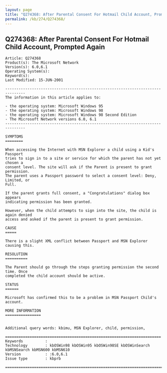 ```yaml
---
layout: page
title: "Q274368: After Parental Consent For Hotmail Child Account, Prompted Again"
permalink: /kb/274/Q274368/
---
```


## Q274368: After Parental Consent For Hotmail Child Account, Prompted Again

	Article: Q274368
	Product(s): The Microsoft Network
	Version(s): 6.0,6.1
	Operating System(s): 
	Keyword(s): 
	Last Modified: 15-JUN-2001
	
	-------------------------------------------------------------------------------
	The information in this article applies to:
	
	- the operating system: Microsoft Windows 95 
	- the operating system: Microsoft Windows 98 
	- the operating system: Microsoft Windows 98 Second Edition 
	- The Microsoft Network versions 6.0, 6.1 
	-------------------------------------------------------------------------------
	
	SYMPTOMS
	========
	
	When accessing the Internet with MSN Explorer a child using a Kid's Passport
	tries to sign in to a site or service for which the parent has not yet chosen a
	consent level. The site will ask if the Parent is present to grant permission.
	The parent uses a Passport password to select a consent level: Deny, Limited, or
	Full.
	
	If the parent grants full consent, a "Congratulations" dialog box appears
	indicating permission has been granted.
	
	However, when the child attempts to sign into the site, the child is again denied
	access and asked if the parent is present to grant permission.
	
	CAUSE
	=====
	
	There is a slight XML conflict between Passport and MSN Explorer causing this.
	
	RESOLUTION
	==========
	
	The Parent should go through the steps granting permission the second time. Once
	completed the child account should be active.
	
	STATUS
	======
	
	Microsoft has confirmed this to be a problem in MSN Passport Child's account.
	
	MORE INFORMATION
	================
	
	
	Additional query words: kbimu, MSN Explorer, child, permission,
	
	======================================================================
	Keywords          :  
	Technology        : kbOSWin98 kbOSWin95 kbOSWin98SE kbOSWinSearch kbMSNSearch kbMSN600 kbMSN610
	Version           : :6.0,6.1
	Issue type        : kbprb
	
	=============================================================================
	
